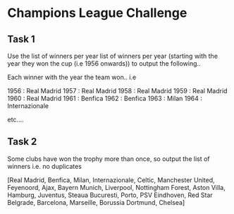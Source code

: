 <h1>Champions League Challenge</h1>

<h2>Task 1</h2>

Use the list of winners per year list of winners per year (starting with the year they won the cup (i.e 1956 onwards)) to output the following..

Each winner with the year the team won.. i.e 

1956 : Real Madrid
1957 : Real Madrid
1958 : Real Madrid
1959 : Real Madrid
1960 : Real Madrid
1961 : Benfica
1962 : Benfica
1963 : Milan
1964 : Internazionale

etc....

<h2>Task 2</h2>

Some clubs have won the trophy more than once, so output the list of winners i.e.  no duplicates

[Real Madrid, Benfica, Milan, Internazionale, Celtic, Manchester United, Feyenoord, Ajax, Bayern Munich, Liverpool, Nottingham Forest, Aston Villa, Hamburg, Juventus, Steaua Bucuresti, Porto, PSV Eindhoven, Red Star Belgrade, Barcelona, Marseille, Borussia Dortmund, Chelsea]


